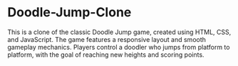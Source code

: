 # Doodle-Jump-Clone
This is a clone of the classic Doodle Jump game, created using HTML, CSS, and JavaScript. The game features a responsive layout and smooth gameplay mechanics. Players control a doodler who jumps from platform to platform, with the goal of reaching new heights and scoring points. 
